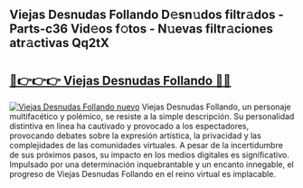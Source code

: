 ## Viejas Desnudas Follando D𝚎sn𝚞dos filtr𝚊dos - Parts-c36 Vid𝚎os f𝚘tos - N𝚞evas filtr𝚊ciones atr𝚊ctivas Qq2tX

# <h2><a href="http://mbaf50v.tromn.icu/?c=Viejas+Desnudas+Follando">🔗👉👉👉 Viejas Desnudas Follando 🔗🔗</a></h2>

[![Viejas Desnudas Follando nuevo](https://i.imgur.com/pEAQMta.gif)](http://mbaf50v.tromn.icu/?c=Viejas+Desnudas+Follando)
Viejas Desnudas Follando, un personaje multifacético y polémico, se resiste a la simple descripción. Su personalidad distintiva en línea ha cautivado y provocado a los espectadores, provocando debates sobre la expresión artística, la privacidad y las complejidades de las comunidades virtuales. A pesar de la incertidumbre de sus próximos pasos, su impacto en los medios digitales es significativo. Impulsado por una determinación inquebrantable y un encanto innegable, el progreso de Viejas Desnudas Follando en el reino virtual es implacable.
